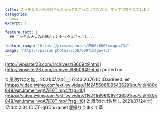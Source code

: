 ```yaml
---
title: エッチな大人のお姉さんとセックスごっこしてたガキ、マッマに怒られてしまう
categories:
- news
excerpt: |
  
feature_text: |
  ## エッチな大人のお姉さんとセックスごっこし...
  
feature_image: "https://picsum.photos/2560/600?image=733"
image: "https://picsum.photos/2560/600?image=733"
---
```


[http://vipsister23.com/archives/9860949.html](http://vipsister23.com/archives/9860949.html)
posted on 

<!--more-->

1: 風吹けば名無し 2021/07/24(土) 17:43:20.76 ID:lOxxdreed.net [https://video.twimg.com/ext_tw_video/1162456061095436291/pu/vid/480x848/wmJmmeInvqA7jEQT.mp4?tag=10](https://video.twimg.com/ext_tw_video/1162456061095436291/pu/vid/480x848/wmJmmeInvqA7jEQT.mp4?tag=10) 2: 風吹けば名無し 2021/07/24(土) 17:44:12.34 ID:ZT+qGDm+a.net 腰振りうまくて草
